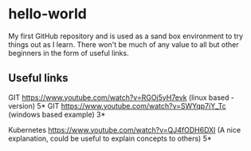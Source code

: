 # hello-world
My first GitHub repository and is used as a sand box environment to try things out as I learn.  There won't be much of any value to all but other beginners in the form of useful links.

## Useful links
GIT         https://www.youtube.com/watch?v=RGOj5yH7evk (linux based - version) 5*
GIT         https://www.youtube.com/watch?v=SWYqp7iY_Tc (windows based example) 3*

Kubernetes  https://www.youtube.com/watch?v=QJ4fODH6DXI (A nice explanation, could be useful to explain concepts to others) 5*
